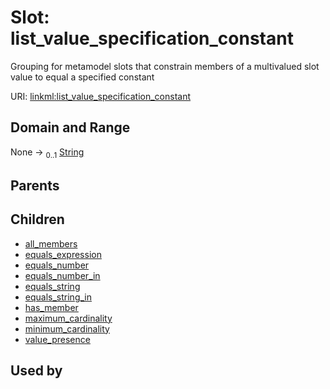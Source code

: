 
# Slot: list_value_specification_constant


Grouping for metamodel slots that constrain members of a multivalued slot value to equal a specified constant

URI: [linkml:list_value_specification_constant](https://w3id.org/linkml/list_value_specification_constant)


## Domain and Range

None &#8594;  <sub>0..1</sub> [String](String.md)

## Parents


## Children

 *  [all_members](all_members.md)
 *  [equals_expression](equals_expression.md)
 *  [equals_number](equals_number.md)
 *  [equals_number_in](equals_number_in.md)
 *  [equals_string](equals_string.md)
 *  [equals_string_in](equals_string_in.md)
 *  [has_member](has_member.md)
 *  [maximum_cardinality](maximum_cardinality.md)
 *  [minimum_cardinality](minimum_cardinality.md)
 *  [value_presence](value_presence.md)

## Used by

